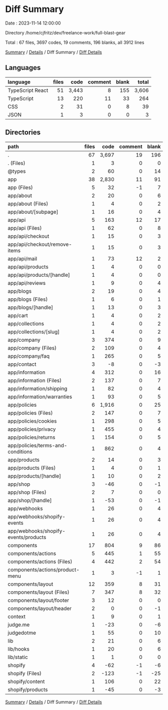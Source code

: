 # Diff Summary

Date : 2023-11-14 12:00:00

Directory /home/cjfritz/dev/freelance-work/full-blast-gear

Total : 67 files,  3697 codes, 19 comments, 196 blanks, all 3912 lines

[Summary](results.md) / [Details](details.md) / Diff Summary / [Diff Details](diff-details.md)

## Languages
| language | files | code | comment | blank | total |
| :--- | ---: | ---: | ---: | ---: | ---: |
| TypeScript React | 51 | 3,443 | 8 | 155 | 3,606 |
| TypeScript | 13 | 220 | 11 | 33 | 264 |
| CSS | 2 | 31 | 0 | 8 | 39 |
| JSON | 1 | 3 | 0 | 0 | 3 |

## Directories
| path | files | code | comment | blank | total |
| :--- | ---: | ---: | ---: | ---: | ---: |
| . | 67 | 3,697 | 19 | 196 | 3,912 |
| . (Files) | 1 | 3 | 0 | 0 | 3 |
| @types | 2 | 60 | 0 | 14 | 74 |
| app | 38 | 2,830 | 11 | 91 | 2,932 |
| app (Files) | 5 | 32 | -1 | 7 | 38 |
| app/about | 2 | 20 | 0 | 6 | 26 |
| app/about (Files) | 1 | 4 | 0 | 2 | 6 |
| app/about/[subpage] | 1 | 16 | 0 | 4 | 20 |
| app/api | 5 | 163 | 12 | 17 | 192 |
| app/api (Files) | 1 | 62 | 0 | 8 | 70 |
| app/api/checkout | 1 | 15 | 0 | 3 | 18 |
| app/api/checkout/remove-items | 1 | 15 | 0 | 3 | 18 |
| app/api/mail | 1 | 73 | 12 | 2 | 87 |
| app/api/products | 1 | 4 | 0 | 0 | 4 |
| app/api/products/[handle] | 1 | 4 | 0 | 0 | 4 |
| app/api/reviews | 1 | 9 | 0 | 4 | 13 |
| app/blogs | 2 | 19 | 0 | 4 | 23 |
| app/blogs (Files) | 1 | 6 | 0 | 1 | 7 |
| app/blogs/[handle] | 1 | 13 | 0 | 3 | 16 |
| app/cart | 1 | 4 | 0 | 2 | 6 |
| app/collections | 1 | 4 | 0 | 2 | 6 |
| app/collections/[slug] | 1 | 4 | 0 | 2 | 6 |
| app/company | 3 | 374 | 0 | 9 | 383 |
| app/company (Files) | 2 | 109 | 0 | 4 | 113 |
| app/company/faq | 1 | 265 | 0 | 5 | 270 |
| app/contact | 3 | -8 | 0 | -3 | -11 |
| app/information | 4 | 312 | 0 | 16 | 328 |
| app/information (Files) | 2 | 137 | 0 | 7 | 144 |
| app/information/shipping | 1 | 82 | 0 | 4 | 86 |
| app/information/warranties | 1 | 93 | 0 | 5 | 98 |
| app/policies | 6 | 1,916 | 0 | 25 | 1,941 |
| app/policies (Files) | 2 | 147 | 0 | 7 | 154 |
| app/policies/cookies | 1 | 298 | 0 | 5 | 303 |
| app/policies/privacy | 1 | 455 | 0 | 4 | 459 |
| app/policies/returns | 1 | 154 | 0 | 5 | 159 |
| app/policies/terms-and-conditions | 1 | 862 | 0 | 4 | 866 |
| app/products | 2 | 14 | 0 | 3 | 17 |
| app/products (Files) | 1 | 4 | 0 | 1 | 5 |
| app/products/[handle] | 1 | 10 | 0 | 2 | 12 |
| app/shop | 3 | -46 | 0 | -1 | -47 |
| app/shop (Files) | 2 | 7 | 0 | 0 | 7 |
| app/shop/[handle] | 1 | -53 | 0 | -1 | -54 |
| app/webhooks | 1 | 26 | 0 | 4 | 30 |
| app/webhooks/shopify-events | 1 | 26 | 0 | 4 | 30 |
| app/webhooks/shopify-events/products | 1 | 26 | 0 | 4 | 30 |
| components | 17 | 804 | 9 | 86 | 899 |
| components/actions | 5 | 445 | 1 | 55 | 501 |
| components/actions (Files) | 4 | 442 | 2 | 54 | 498 |
| components/actions/product-menu | 1 | 3 | -1 | 1 | 3 |
| components/layout | 12 | 359 | 8 | 31 | 398 |
| components/layout (Files) | 7 | 347 | 8 | 32 | 387 |
| components/layout/footer | 3 | 12 | 0 | 0 | 12 |
| components/layout/header | 2 | 0 | 0 | -1 | -1 |
| context | 1 | 9 | 0 | 1 | 10 |
| judge.me | 1 | -23 | 0 | -6 | -29 |
| judgedotme | 1 | 55 | 0 | 10 | 65 |
| lib | 2 | 21 | 0 | 6 | 27 |
| lib/hooks | 1 | 20 | 0 | 6 | 26 |
| lib/static | 1 | 1 | 0 | 0 | 1 |
| shopify | 4 | -62 | -1 | -6 | -69 |
| shopify (Files) | 2 | -123 | -1 | -25 | -149 |
| shopify/content | 1 | 106 | 0 | 22 | 128 |
| shopify/products | 1 | -45 | 0 | -3 | -48 |

[Summary](results.md) / [Details](details.md) / Diff Summary / [Diff Details](diff-details.md)
